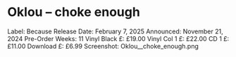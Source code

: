 # Oklou – choke enough

Label: Because
Release Date: February 7, 2025
Announced: November 21, 2024
Pre-Order Weeks: 11
Vinyl Black £: £19.00
Vinyl Col 1 £: £22.00
CD 1 £: £11.00
Download £: £6.99
Screenshot: Oklou__choke_enough.png